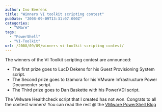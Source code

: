 ```yaml
---
author: Ivo Beerens
title: "Winners VI toolkit scripting contest"
pubDate: "2008-09-09T13:31:07.000Z"
categories: 
  - "VMare"
tags: 
  - "PowerShell"
  - "VI-Toolkit"
url: /2008/09/09/winners-vi-toolkit-scripting-contest/
---
```


The winners of the VI Toolkit scripting contest are announced:
- The first prize goes to LucD Dekens for his Guest Provisioning System script.
- The Second prize goes to tzamora for his VMware Infrastructure Power Documenter script.
- The Third prize goes to Dan Baskette with his PowerVDI script.

The VMware Healthcheck script that I created has not won.
Congrats to all the contest winners!
You can read the rest @ the [VMware PowerShell Blog](http://blogs.VMware.com/viPowerShell/2008/09/announcing-the.html)



